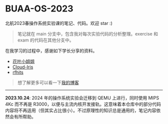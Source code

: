 # BUAA-OS-2023
北航2023春操作系统实验课的笔记、代码。欢迎 star :)

> 笔记就在 main 分支中，包含我对每次实验代码的分析整理。exercise 和 exam 的代码在其他分支中。

在我学习的过程中，感谢如下学长分享的资料。
- [花叶小姐姐](https://github.com/hjc-owo/OS/tree/main)
- [Cloud-Iris](https://github.com/Cloud-Iris/Iris-Library)
- [rfhits](https://github.com/rfhits/Operating-System-BUAA-2021/tree/main)

> 想了解更多可以看一下[我的博客](https://wokron.github.io/)
---
**2023.10.24**: 2024 年的操作系统实验会迁移到 QEMU 上进行，同时使用 MIPS 4Kc 而不再是 R3000，以便与主流内核开发接轨。这意味着本仓库中的部分代码内容将不再适用（但其实占比很小）。不过原理性的知识总是通用的，笔记内容依然会有所帮助。
